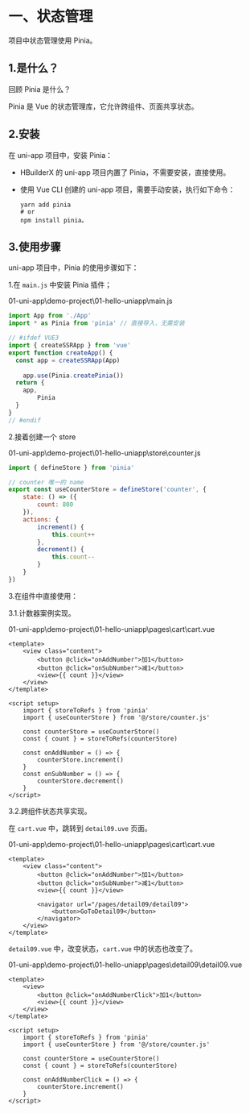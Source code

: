 # 一、状态管理

项目中状态管理使用 Pinia。

## 1.是什么？

回顾 Pinia 是什么？

Pinia 是 Vue 的状态管理库，它允许跨组件、页面共享状态。 

## 2.安装

在 uni-app 项目中，安装 Pinia：

- HBuilderX 的 uni-app 项目内置了 Pinia，不需要安装，直接使用。 

- 使用 Vue CLI 创建的 uni-app 项目，需要手动安装，执行如下命令：

  ```shell
  yarn add pinia
  # or
  npm install pinia。
  ```

## 3.使用步骤

uni-app 项目中，Pinia 的使用步骤如下： 

1.在 `main.js` 中安装 Pinia 插件；

01-uni-app\demo-project\01-hello-uniapp\main.js

```js
import App from './App'
import * as Pinia from 'pinia' // 直接导入，无需安装

// #ifdef VUE3
import { createSSRApp } from 'vue'
export function createApp() {
  const app = createSSRApp(App)
	
	app.use(Pinia.createPinia())
  return {
    app,
		Pinia
  }
}
// #endif
```

2.接着创建一个 store

01-uni-app\demo-project\01-hello-uniapp\store\counter.js

```js
import { defineStore } from 'pinia'

// counter 唯一的 name
export const useCounterStore = defineStore('counter', {
	state: () => ({
		count: 800
	}),
	actions: {
		increment() {
			this.count++
		},
		decrement() {
			this.count--
		}
	}
})
```

3.在组件中直接使用：

3.1.计数器案例实现。

01-uni-app\demo-project\01-hello-uniapp\pages\cart\cart.vue

```vue
<template>
	<view class="content">
		<button @click="onAddNumber">加1</button>
		<button @click="onSubNumber">减1</button>
		<view>{{ count }}</view>
	</view>
</template>

<script setup>
	import { storeToRefs } from 'pinia'
	import { useCounterStore } from '@/store/counter.js'
	
	const counterStore = useCounterStore()
	const { count } = storeToRefs(counterStore)
	
	const onAddNumber = () => {
		counterStore.increment()
	}
	const onSubNumber = () => {
		counterStore.decrement()
	}
</script>
```

3.2.跨组件状态共享实现。

在 `cart.vue` 中，跳转到 `detail09.uve` 页面。

01-uni-app\demo-project\01-hello-uniapp\pages\cart\cart.vue

```vue
<template>
	<view class="content">
		<button @click="onAddNumber">加1</button>
		<button @click="onSubNumber">减1</button>
		<view>{{ count }}</view>
    
		<navigator url="/pages/detail09/detail09">
			<button>GoToDetail09</button>
		</navigator>
	</view>
</template>
```

`detail09.vue` 中，改变状态，`cart.vue` 中的状态也改变了。

01-uni-app\demo-project\01-hello-uniapp\pages\detail09\detail09.vue

```vue
<template>
	<view>
		<button @click="onAddNumberClick">加1</button>
		<view>{{ count }}</view>
	</view>
</template>

<script setup>
	import { storeToRefs } from 'pinia'
	import { useCounterStore } from '@/store/counter.js'
	
	const counterStore = useCounterStore()
	const { count } = storeToRefs(counterStore)
	
	const onAddNumberClick = () => {
		counterStore.increment()
	}
</script>
```



